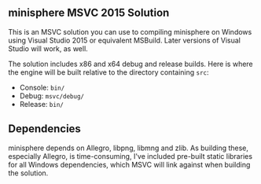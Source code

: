 minisphere MSVC 2015 Solution
-----------------------------

This is an MSVC solution you can use to compiling minisphere on Windows using
Visual Studio 2015 or equivalent MSBuild. Later versions of Visual Studio will
work, as well.

The solution includes x86 and x64 debug and release builds. Here is where the
engine will be built relative to the directory containing `src`:

* Console: `bin/`
* Debug:   `msvc/debug/`
* Release: `bin/`


Dependencies
------------

minisphere depends on Allegro, libpng, libmng and zlib. As building these,
especially Allegro, is time-consuming, I've included pre-built static libraries
for all Windows dependencies, which MSVC will link against when building the
solution.
